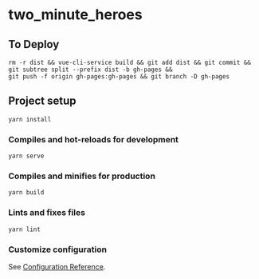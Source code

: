 # two_minute_heroes

## To Deploy

```
rm -r dist && vue-cli-service build && git add dist && git commit && 
git subtree split --prefix dist -b gh-pages && 
git push -f origin gh-pages:gh-pages && git branch -D gh-pages
```

## Project setup
```
yarn install
```

### Compiles and hot-reloads for development
```
yarn serve
```

### Compiles and minifies for production
```
yarn build
```

### Lints and fixes files
```
yarn lint
```

### Customize configuration
See [Configuration Reference](https://cli.vuejs.org/config/).
